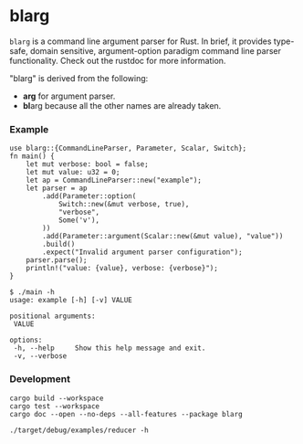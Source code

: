 # blarg
`blarg` is a command line argument parser for Rust.
In brief, it provides type-safe, domain sensitive, argument-option paradigm command line parser functionality.
Check out the rustdoc for more information.

"blarg" is derived from the following:
* **arg** for argument parser.
* **bl**arg because all the other names are already taken.

### Example

    use blarg::{CommandLineParser, Parameter, Scalar, Switch};
    fn main() {
        let mut verbose: bool = false;
        let mut value: u32 = 0;
        let ap = CommandLineParser::new("example");
        let parser = ap
            .add(Parameter::option(
                Switch::new(&mut verbose, true),
                "verbose",
                Some('v'),
            ))
            .add(Parameter::argument(Scalar::new(&mut value), "value"))
            .build()
            .expect("Invalid argument parser configuration");
        parser.parse();
        println!("value: {value}, verbose: {verbose}");
    }

    $ ./main -h
    usage: example [-h] [-v] VALUE
    
    positional arguments:
     VALUE
    
    options:
     -h, --help     Show this help message and exit.
     -v, --verbose

### Development

    cargo build --workspace
    cargo test --workspace
    cargo doc --open --no-deps --all-features --package blarg

    ./target/debug/examples/reducer -h
